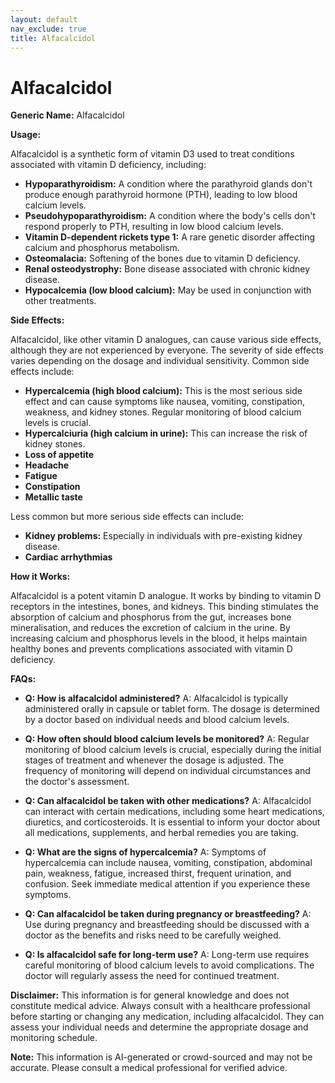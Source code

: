 ```yaml
---
layout: default
nav_exclude: true
title: Alfacalcidol
---
```


# Alfacalcidol

**Generic Name:** Alfacalcidol

**Usage:**

Alfacalcidol is a synthetic form of vitamin D3 used to treat conditions associated with vitamin D deficiency, including:

* **Hypoparathyroidism:** A condition where the parathyroid glands don't produce enough parathyroid hormone (PTH), leading to low blood calcium levels.
* **Pseudohypoparathyroidism:** A condition where the body's cells don't respond properly to PTH, resulting in low blood calcium levels.
* **Vitamin D-dependent rickets type 1:** A rare genetic disorder affecting calcium and phosphorus metabolism.
* **Osteomalacia:** Softening of the bones due to vitamin D deficiency.
* **Renal osteodystrophy:** Bone disease associated with chronic kidney disease.
* **Hypocalcemia (low blood calcium):**  May be used in conjunction with other treatments.


**Side Effects:**

Alfacalcidol, like other vitamin D analogues, can cause various side effects, although they are not experienced by everyone.  The severity of side effects varies depending on the dosage and individual sensitivity.  Common side effects include:

* **Hypercalcemia (high blood calcium):** This is the most serious side effect and can cause symptoms like nausea, vomiting, constipation, weakness, and kidney stones.  Regular monitoring of blood calcium levels is crucial.
* **Hypercalciuria (high calcium in urine):**  This can increase the risk of kidney stones.
* **Loss of appetite**
* **Headache**
* **Fatigue**
* **Constipation**
* **Metallic taste**


Less common but more serious side effects can include:

* **Kidney problems:**  Especially in individuals with pre-existing kidney disease.
* **Cardiac arrhythmias**


**How it Works:**

Alfacalcidol is a potent vitamin D analogue.  It works by binding to vitamin D receptors in the intestines, bones, and kidneys. This binding stimulates the absorption of calcium and phosphorus from the gut, increases bone mineralisation, and reduces the excretion of calcium in the urine.  By increasing calcium and phosphorus levels in the blood, it helps maintain healthy bones and prevents complications associated with vitamin D deficiency.


**FAQs:**

* **Q: How is alfacalcidol administered?** A: Alfacalcidol is typically administered orally in capsule or tablet form. The dosage is determined by a doctor based on individual needs and blood calcium levels.

* **Q: How often should blood calcium levels be monitored?** A: Regular monitoring of blood calcium levels is crucial, especially during the initial stages of treatment and whenever the dosage is adjusted. The frequency of monitoring will depend on individual circumstances and the doctor's assessment.

* **Q: Can alfacalcidol be taken with other medications?** A:  Alfacalcidol can interact with certain medications, including some heart medications, diuretics, and corticosteroids.  It is essential to inform your doctor about all medications, supplements, and herbal remedies you are taking.

* **Q: What are the signs of hypercalcemia?** A: Symptoms of hypercalcemia can include nausea, vomiting, constipation, abdominal pain, weakness, fatigue, increased thirst, frequent urination, and confusion.  Seek immediate medical attention if you experience these symptoms.

* **Q: Can alfacalcidol be taken during pregnancy or breastfeeding?** A:  Use during pregnancy and breastfeeding should be discussed with a doctor as the benefits and risks need to be carefully weighed.

* **Q:  Is alfacalcidol safe for long-term use?** A: Long-term use requires careful monitoring of blood calcium levels to avoid complications.  The doctor will regularly assess the need for continued treatment.

**Disclaimer:** This information is for general knowledge and does not constitute medical advice. Always consult with a healthcare professional before starting or changing any medication, including alfacalcidol.  They can assess your individual needs and determine the appropriate dosage and monitoring schedule.


**Note:** This information is AI-generated or crowd-sourced and may not be accurate. Please consult a medical professional for verified advice.